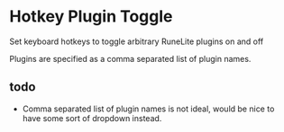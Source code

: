 # Hotkey Plugin Toggle
Set keyboard hotkeys to toggle arbitrary RuneLite plugins on and off

Plugins are specified as a comma separated list of plugin names.

## todo
* Comma separated list of plugin names is not ideal, would be nice to have some sort of dropdown instead.